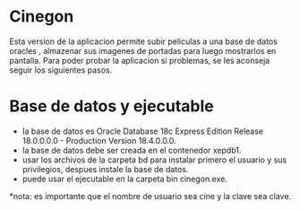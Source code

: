 # Cinegon
Esta version de la aplicacion permite subir peliculas a una base de datos oracles , almazenar sus imagenes de portadas para luego mostrarlos en pantalla.
Para poder probar la aplicacion si problemas, se les aconseja seguir los siguientes pasos.


# Base de datos y ejecutable
- la base de datos es  Oracle Database 18c Express Edition Release 18.0.0.0.0 - Production
Version 18.4.0.0.0.
- la base de datos debe ser creada en el contenedor xepdb1.
- usar los archivos de la carpeta bd para instalar primero el usuario y sus privilegios, despues instale la base de datos.
- puede usar el ejecutable en la carpeta bin cinegon.exe.

*nota: es importante que el nombre de usuario sea cine y la clave sea clave.

